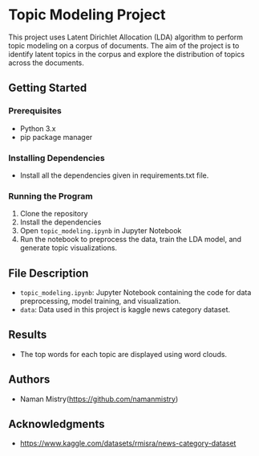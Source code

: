 # Topic Modeling Project

This project uses Latent Dirichlet Allocation (LDA) algorithm to perform topic modeling on a corpus of documents. The aim of the project is to identify latent topics in the corpus and explore the distribution of topics across the documents.

## Getting Started

### Prerequisites

- Python 3.x
- pip package manager

### Installing Dependencies

- Install all the dependencies given in requirements.txt file.

### Running the Program

1. Clone the repository
2. Install the dependencies
3. Open `topic_modeling.ipynb` in Jupyter Notebook
4. Run the notebook to preprocess the data, train the LDA model, and generate topic visualizations.

## File Description

- `topic_modeling.ipynb`: Jupyter Notebook containing the code for data preprocessing, model training, and visualization.
- `data`: Data used in this project is kaggle news category dataset.

## Results

- The top words for each topic are displayed using word clouds.

## Authors

- Naman Mistry(https://github.com/namanmistry)

## Acknowledgments

- https://www.kaggle.com/datasets/rmisra/news-category-dataset
